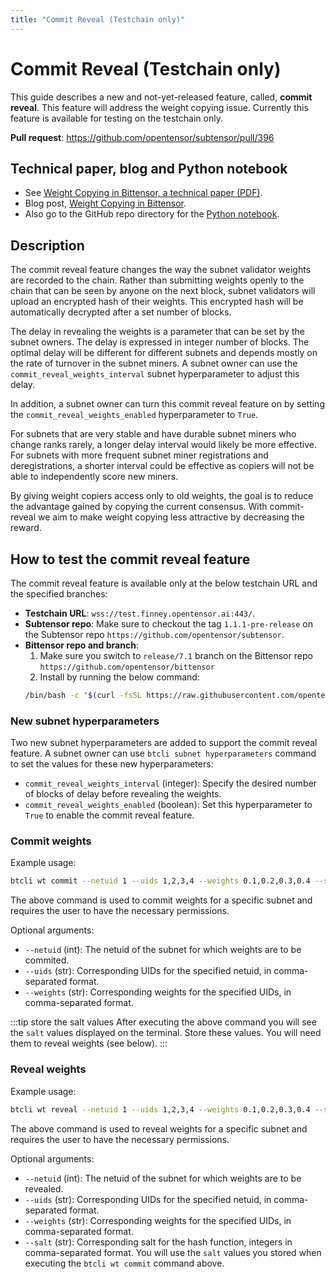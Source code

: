 ```yaml
---
title: "Commit Reveal (Testchain only)"
---
```


# Commit Reveal (Testchain only)

This guide describes a new and not-yet-released feature, called, **commit reveal**. This feature will address the weight copying issue. Currently this feature is available for testing on the testchain only. 

**Pull request**: https://github.com/opentensor/subtensor/pull/396

## Technical paper, blog and Python notebook

- See [Weight Copying in Bittensor, a technical paper (PDF)](pathname:///papers/BT_Weight_Copier-29May2024.pdf).
- Blog post, [Weight Copying in Bittensor](https://blog.bittensor.com/weight-copying-in-bittensor-422585ab8fa5).
- Also go to the GitHub repo directory for the [Python notebook](https://github.com/opentensor/developer-docs/tree/main/static/weight_copy/). 

## Description

The commit reveal feature changes the way the subnet validator weights are recorded to the chain. Rather than submitting weights openly to the chain that can be seen by anyone on the next block, subnet validators will upload an encrypted hash of their weights. This encrypted hash will be automatically decrypted after a set number of blocks. 

The delay in revealing the weights is a parameter that can be set by the subnet owners. The delay is expressed in integer number of blocks. The optimal delay will be different for different subnets and depends mostly on the rate of turnover in the subnet miners. A subnet owner can use the `commit_reveal_weights_interval` subnet hyperparameter to adjust this delay.

In addition, a subnet owner can turn this commit reveal feature on by setting the `commit_reveal_weights_enabled` hyperparameter to `True`.

For subnets that are very stable and have durable subnet miners who change ranks rarely, a longer delay interval would likely be more effective. For subnets with more frequent subnet miner registrations and deregistrations, a shorter interval could be effective as copiers will not be able to independently score new miners.

By giving weight copiers access only to old weights, the goal is to reduce the advantage gained by copying the current consensus. With commit-reveal we aim to make weight copying less attractive by decreasing the reward.

## How to test the commit reveal feature

The commit reveal feature is available only at the below testchain URL and the specified branches:

- **Testchain URL**: `wss://test.finney.opentensor.ai:443/`.
- **Subtensor repo**: Make sure to checkout the tag `1.1.1-pre-release` on the Subtensor repo `https://github.com/opentensor/subtensor`.
- **Bittensor repo and branch**: 
    1. Make sure you switch to `release/7.1` branch on the Bittensor repo `https://github.com/opentensor/bittensor`
    2. Install by running the below command:
    ```bash
    /bin/bash -c "$(curl -fsSL https://raw.githubusercontent.com/opentensor/bittensor/release/7.1/scripts/install.sh)"
    ```

### New subnet hyperparameters

Two new subnet hyperparameters are added to support the commit reveal feature. A subnet owner can use `btcli subnet hyperparameters` command to set the values for these new hyperparameters:

- `commit_reveal_weights_interval` (integer): Specify the desired number of blocks of delay before revealing the weights. 
- `commit_reveal_weights_enabled` (boolean): Set this hyperparameter to `True` to enable the commit reveal feature.

### Commit weights

Example usage:

```bash
btcli wt commit --netuid 1 --uids 1,2,3,4 --weights 0.1,0.2,0.3,0.4 --subtensor.network wss://test.chain.opentensor.ai:443
```
The above command is used to commit weights for a specific subnet and requires the user to have the necessary permissions.

Optional arguments:
- ``--netuid`` (int): The netuid of the subnet for which weights are to be commited.
- ``--uids`` (str): Corresponding UIDs for the specified netuid, in comma-separated format.
- ``--weights`` (str): Corresponding weights for the specified UIDs, in comma-separated format.

:::tip store the salt values 
After executing the above command you will see the `salt` values displayed on the terminal. Store these values. You will need them to reveal weights (see below).
:::

### Reveal weights

Example usage:

```bash
btcli wt reveal --netuid 1 --uids 1,2,3,4 --weights 0.1,0.2,0.3,0.4 --salt 163,241,217,11,161,142,147,189 --subtensor.network wss://test.chain.opentensor.ai:443
```

The above command is used to reveal weights for a specific subnet and requires the user to have the necessary permissions.

Optional arguments:
- ``--netuid`` (int): The netuid of the subnet for which weights are to be revealed.
- ``--uids`` (str): Corresponding UIDs for the specified netuid, in comma-separated format.
- ``--weights`` (str): Corresponding weights for the specified UIDs, in comma-separated format.
- ``--salt`` (str): Corresponding salt for the hash function, integers in comma-separated format. You will use the `salt` values you stored when executing the `btcli wt commit` command above.